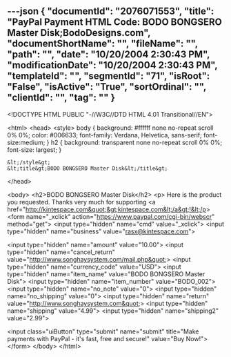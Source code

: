 ---json
{
  "documentId": "2076071553",
  "title": "PayPal Payment HTML Code: BODO BONGSERO Master Disk;BodoDesigns.com",
  "documentShortName": "",
  "fileName": "",
  "path": "",
  "date": "10/20/2004 2:30:43 PM",
  "modificationDate": "10/20/2004 2:30:43 PM",
  "templateId": "",
  "segmentId": "71",
  "isRoot": "False",
  "isActive": "True",
  "sortOrdinal": "",
  "clientId": "",
  "tag": ""
}
---

&lt;!DOCTYPE HTML PUBLIC &quot;-//W3C//DTD HTML 4.01 Transitional//EN&quot;&gt;

&lt;html&gt;
&lt;head&gt;
    &lt;style&gt;
    body {
        background: #ffffff none no-repeat scroll 0% 0%;
        color: #006633;
        font-family: Verdana, Helvetica, sans-serif;
        font-size:medium;
    }
    h2 {
        background: transparent none no-repeat scroll 0% 0%;
        font-size: largest;
    }

    &lt;/style&gt;
    &lt;title&gt;BODO BONGSERO Master Disk&lt;/title&gt;
&lt;/head&gt;

&lt;body&gt;
&lt;h2&gt;BODO BONGSERO Master Disk&lt;/h2&gt;
&lt;p&gt; Here is the product you requested. Thanks very much for supporting &lt;a href=&quot;http://kintespace.com&quot;&gt;kintespace.com&lt;/a&gt;!&lt;/p&gt;
&lt;form name=&quot;_xclick&quot; action=&quot;https://www.paypal.com/cgi-bin/webscr&quot; method=&quot;get&quot;&gt;
&lt;input type=&quot;hidden&quot; name=&quot;cmd&quot; value=&quot;_xclick&quot;&gt;
&lt;input type=&quot;hidden&quot; name=&quot;business&quot; value=&quot;rasx@kintespace.com&quot;&gt;

&lt;input type=&quot;hidden&quot; name=&quot;amount&quot; value=&quot;10.00&quot;&gt;
&lt;input type=&quot;hidden&quot; name=&quot;cancel_return&quot; value=&quot;http://www.songhaysystem.com/mail.php&quot;&gt;
&lt;input type=&quot;hidden&quot; name=&quot;currency_code&quot; value=&quot;USD&quot;&gt;
&lt;input type=&quot;hidden&quot; name=&quot;item_name&quot; value=&quot;BODO BONGSERO Master Disk&quot;&gt;
&lt;input type=&quot;hidden&quot; name=&quot;item_number&quot; value=&quot;BODO_002&quot;&gt;
&lt;input type=&quot;hidden&quot; name=&quot;no_note&quot; value=&quot;0&quot;&gt;
&lt;input type=&quot;hidden&quot; name=&quot;no_shipping&quot; value=&quot;0&quot;&gt;
&lt;input type=&quot;hidden&quot; name=&quot;return&quot; value=&quot;http://www.songhaysystem.com&quot;&gt;
&lt;input type=&quot;hidden&quot; name=&quot;shipping&quot; value=&quot;4.99&quot;&gt;
&lt;input type=&quot;hidden&quot; name=&quot;shipping2&quot; value=&quot;2.99&quot;&gt;

&lt;input class=&quot;uiButton&quot; type=&quot;submit&quot; name=&quot;submit&quot; title=&quot;Make payments with PayPal - it's fast, free and secure!&quot; value=&quot;Buy Now!&quot;&gt;
&lt;/form&gt; 
&lt;/body&gt;
&lt;/html&gt;
